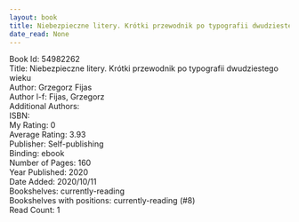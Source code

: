 ```yaml
---
layout: book
title: Niebezpieczne litery. Krótki przewodnik po typografii dwudziestego wieku
date_read: None
---
```


Book Id: 54982262<br />
Title: Niebezpieczne litery. Krótki przewodnik po typografii dwudziestego wieku<br />
Author: Grzegorz Fijas<br />
Author l-f: Fijas, Grzegorz<br />
Additional Authors: <br />
ISBN: <br />
My Rating: 0<br />
Average Rating: 3.93<br />
Publisher: Self-publishing<br />
Binding: ebook<br />
Number of Pages: 160<br />
Year Published: 2020<br />
Date Added: 2020/10/11<br />
Bookshelves: currently-reading<br />
Bookshelves with positions: currently-reading (#8)<br />
Read Count: 1<br />

